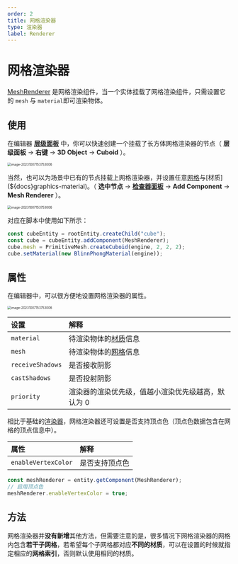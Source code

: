 ```yaml
---
order: 2
title: 网格渲染器
type: 渲染器
label: Renderer
---
```


# 网格渲染器

[MeshRenderer](${api}core/MeshRenderer) 是网格渲染组件，当一个实体挂载了网格渲染组件，只需设置它的 `mesh` 与 `material`即可渲染物体。

<playground src="scene-basic.ts"></playground>

## 使用

在编辑器 **[层级面板](${docs}interface-hierarchy)** 中，你可以快速创建一个挂载了长方体网格渲染器的节点（ **层级面板** -> **右键** -> **3D Object** -> **Cuboid** ）。

<img src="https://mdn.alipayobjects.com/huamei_yo47yq/afts/img/A*Pca9RZvOsNMAAAAAAAAAAAAADhuCAQ/original" alt="image-20231007153753006" style="zoom:50%;" />

当然，也可以为场景中已有的节点挂载上网格渲染器，并设置任意[网格](${docs}graphics-mesh)与[材质](${docs}graphics-material)。（ **选中节点** -> **[检查器面板](${docs}interface-inspector)** -> **Add Component** -> **Mesh Renderer** ）。

<img src="https://mdn.alipayobjects.com/huamei_yo47yq/afts/img/A*UHfjTYk0b4sAAAAAAAAAAAAADhuCAQ/original" alt="image-20231007153753006" style="zoom:50%;" />

对应在脚本中使用如下所示：

```typescript
const cubeEntity = rootEntity.createChild("cube");
const cube = cubeEntity.addComponent(MeshRenderer);
cube.mesh = PrimitiveMesh.createCuboid(engine, 2, 2, 2);
cube.setMaterial(new BlinnPhongMaterial(engine));
```

## 属性

在编辑器中，可以很方便地设置网格渲染器的属性。

<img src="https://mdn.alipayobjects.com/huamei_yo47yq/afts/img/A*5Y-3TrYyWo8AAAAAAAAAAAAADhuCAQ/original" alt="image-20231007153753006" style="zoom:50%;" />

| 设置             | 解释                                               |
| :--------------- | :------------------------------------------------- |
| `material`       | 待渲染物体的[材质](${docs}graphics-material)信息   |
| `mesh`           | 待渲染物体的[网格](${docs}graphics-mesh)信息       |
| `receiveShadows` | 是否接收阴影                                       |
| `castShadows`    | 是否投射阴影                                       |
| `priority`       | 渲染器的渲染优先级，值越小渲染优先级越高，默认为 0 |

相比于基础的[渲染器](${docs}graphics-renderer)，网格渲染器还可设置是否支持顶点色（顶点色数据包含在网格的顶点信息中）。

| 属性                | 解释           |
| :------------------ | :------------- |
| `enableVertexColor` | 是否支持顶点色 |

```typescript
const meshRenderer = entity.getComponent(MeshRenderer);
// 启用顶点色
meshRenderer.enableVertexColor = true;
```

## 方法

网格渲染器并**没有新增**其他方法，但需要注意的是，很多情况下网格渲染器的网格内包含**若干子网格**，若希望每个子网格都对应**不同的材质**，可以在设置的时候就指定相应的**网格索引**，否则默认使用相同的材质。
